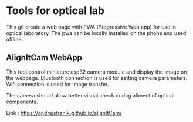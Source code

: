 # Tools for optical lab

This git create a web page with PWA (Progressive Web app) for use in optical laboratory.
The pwa can be locally installed on the phone and used offline.

## AlignItCam WebApp
This tool control miniature esp32 camera module and display the image on the webpage.
Bluetooth connection is used for setting camera parameters.
Wifi connection is used for image transfer.

The camera should allow better visual check during aliment of optical components.


Link : https://ondrejstranik.github.io/alignItCam/ 